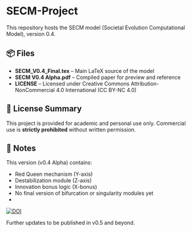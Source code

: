 # SECM-Project

This repository hosts the SECM model (Societal Evolution Computational Model), version 0.4.

## 📦 Files
- **SECM_V0.4_Final.tex** – Main LaTeX source of the model
- **SECM V0.4 Alpha.pdf** – Compiled paper for preview and reference
- **LICENSE** – Licensed under Creative Commons Attribution-NonCommercial 4.0 International (CC BY-NC 4.0)

## 🚫 License Summary
This project is provided for academic and personal use only. Commercial use is **strictly prohibited** without written permission.

## 📌 Notes
This version (v0.4 Alpha) contains:
- Red Queen mechanism (Y-axis)
- Destabilization module (Z-axis)
- Innovation bonus logic (X-bonus)
- No final version of bifurcation or singularity modules yet
- 
[![DOI](https://zenodo.org/badge/DOI/10.5281/zenodo.16625001.svg)](https://doi.org/10.5281/zenodo.16625001)

Further updates to be published in v0.5 and beyond.
